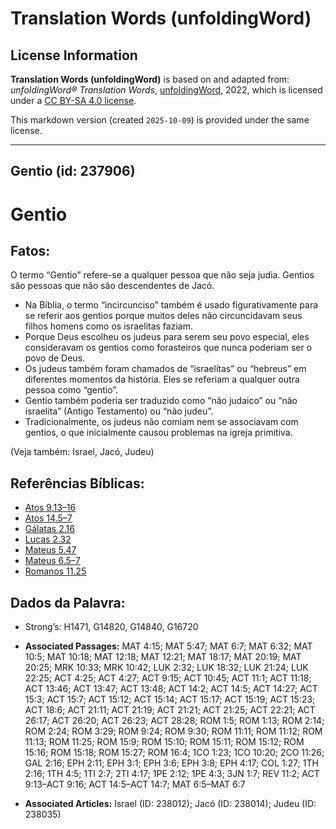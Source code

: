 # Translation Words (unfoldingWord)

## License Information

**Translation Words (unfoldingWord)** is based on and adapted from: _unfoldingWord® Translation Words_, [unfoldingWord](https://unfoldingword.org/utw), 2022, which is licensed under a [CC BY-SA 4.0 license](https://creativecommons.org/licenses/by-sa/4.0/legalcode.en).

This markdown version (created `2025-10-09`) is provided under the same license.



--------------------------------

## Gentio (id: 237906)

Gentio
======

Fatos:
------

O termo “Gentio” refere\-se a qualquer pessoa que não seja judia. Gentios são pessoas que não são descendentes de Jacó.

* Na Bíblia, o termo “incircunciso” também é usado figurativamente para se referir aos gentios porque muitos deles não circuncidavam seus filhos homens como os israelitas faziam.
* Porque Deus escolheu os judeus para serem seu povo especial, eles consideravam os gentios como forasteiros que nunca poderiam ser o povo de Deus.
* Os judeus também foram chamados de “israelitas” ou “hebreus” em diferentes momentos da história. Eles se referiam a qualquer outra pessoa como “gentio”.
* Gentio também poderia ser traduzido como “não judaico” ou “não israelita” (Antigo Testamento) ou “não judeu”.
* Tradicionalmente, os judeus não comiam nem se associavam com gentios, o que inicialmente causou problemas na igreja primitiva.

(Veja também: Israel, Jacó, Judeu)

Referências Bíblicas:
---------------------

* [Atos 9\.13–16](https://ref.ly/Acts9:13-Acts9:16)
* [Atos 14\.5–7](https://ref.ly/Acts14:5-Acts14:7)
* [Gálatas 2\.16](https://ref.ly/Gal2:16)
* [Lucas 2\.32](https://ref.ly/Luke2:32)
* [Mateus 5\.47](https://ref.ly/Matt5:47)
* [Mateus 6\.5–7](https://ref.ly/Matt6:5-Matt6:7)
* [Romanos 11\.25](https://ref.ly/Rom11:25)

Dados da Palavra:
-----------------

* Strong’s: H1471, G14820, G14840, G16720

* **Associated Passages:** MAT 4:15; MAT 5:47; MAT 6:7; MAT 6:32; MAT 10:5; MAT 10:18; MAT 12:18; MAT 12:21; MAT 18:17; MAT 20:19; MAT 20:25; MRK 10:33; MRK 10:42; LUK 2:32; LUK 18:32; LUK 21:24; LUK 22:25; ACT 4:25; ACT 4:27; ACT 9:15; ACT 10:45; ACT 11:1; ACT 11:18; ACT 13:46; ACT 13:47; ACT 13:48; ACT 14:2; ACT 14:5; ACT 14:27; ACT 15:3; ACT 15:7; ACT 15:12; ACT 15:14; ACT 15:17; ACT 15:19; ACT 15:23; ACT 18:6; ACT 21:11; ACT 21:19; ACT 21:21; ACT 21:25; ACT 22:21; ACT 26:17; ACT 26:20; ACT 26:23; ACT 28:28; ROM 1:5; ROM 1:13; ROM 2:14; ROM 2:24; ROM 3:29; ROM 9:24; ROM 9:30; ROM 11:11; ROM 11:12; ROM 11:13; ROM 11:25; ROM 15:9; ROM 15:10; ROM 15:11; ROM 15:12; ROM 15:16; ROM 15:18; ROM 15:27; ROM 16:4; 1CO 1:23; 1CO 10:20; 2CO 11:26; GAL 2:16; EPH 2:11; EPH 3:1; EPH 3:6; EPH 3:8; EPH 4:17; COL 1:27; 1TH 2:16; 1TH 4:5; 1TI 2:7; 2TI 4:17; 1PE 2:12; 1PE 4:3; 3JN 1:7; REV 11:2; ACT 9:13–ACT 9:16; ACT 14:5–ACT 14:7; MAT 6:5–MAT 6:7
* **Associated Articles:** Israel (ID: 238012); Jacó (ID: 238014); Judeu (ID: 238035)


